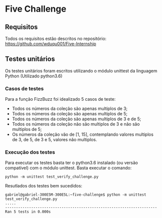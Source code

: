 # Five Challenge

## Requisitos
Todos os requisitos estão descritos no repositório: https://github.com/wduqu001/Five-Internship

## Testes unitários
Os testes unitários foram escritos utilizando o módulo unittest da linguagem Python (Utilizado python3.6)
### Casos de testes
Para a função FizzBuzz foi idealizado 5 casos de teste:
* Todos os números da coleção são apenas multiplos de 3;
* Todos os números da coleção são apenas multiplos de 5;
* Todos os números da coleção são apenas multiplos de 3 e de 5;
* Todos os números da coleção não são multiplos de 3 e não são multiplos de 5;
* Os números da coleção vão de [1, 15], contemplando valores multiplos de 3, de 5, de 3 e 5, valores não multiplos.
### Execução dos testes
Para executar os testes basta ter o python3.6 instalado (ou versão compatível) com o módulo unittest. Basta executar o comando:
``` shell
python -m unittest test_verify_challenge.py
```
Resutlados dos testes bem sucedidos:
``` shell
gabriel@gabriel-300E5M-300E5L:~five-challenge$ python -m unittest test_verify_challenge.py 
.....
----------------------------------------------------------------------
Ran 5 tests in 0.000s
```

